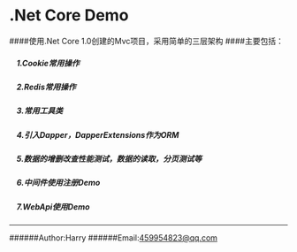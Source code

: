 .Net Core Demo
====
####使用.Net Core 1.0创建的Mvc项目，采用简单的三层架构 
####主要包括： 
#####     1.Cookie常用操作 
#####     2.Redis常用操作
#####     3.常用工具类
#####     4.引入Dapper，DapperExtensions作为ORM
#####     5.数据的增删改查性能测试，数据的读取，分页测试等
#####     6.中间件使用注册Demo
#####     7.WebApi使用Demo 
***

######Author:Harry
######Email:459954823@qq.com
